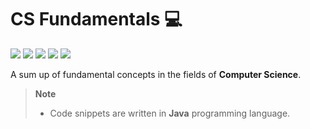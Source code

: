 # CS Fundamentals 💻
![](https://progress-bar.dev/50?title=Coding)
![](https://progress-bar.dev/0?title=Databases)
![](https://progress-bar.dev/0?title=DistributedSystems)
![](https://progress-bar.dev/0?title=Network&Security)
![](https://progress-bar.dev/0?title=OperatingSystems)

A sum up of fundamental concepts in the fields of **Computer Science**.

> **Note**  
> - Code snippets are written in **Java** programming language.
